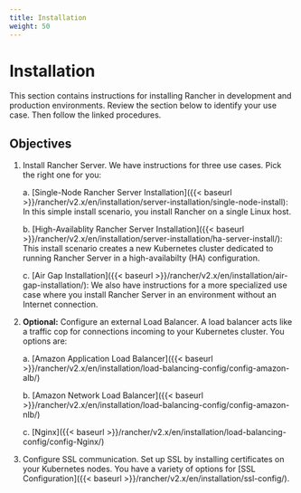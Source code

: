 ```yaml
---
title: Installation
weight: 50
---
```

# Installation

This section contains instructions for installing Rancher in development and production environments. Review the section below to identify your use case. Then follow the linked procedures.

## Objectives

1. Install Rancher Server. We have instructions for three use cases. Pick the right one for you:

	a.  [Single-Node Rancher Server Installation]({{< baseurl >}}/rancher/v2.x/en/installation/server-installation/single-node-install): In this simple install scenario, you install Rancher on a single Linux host.

	b.  [High-Availablity Rancher Server Installation]({{< baseurl >}}/rancher/v2.x/en/installation/server-installation/ha-server-install/): This install scenario creates a new Kubernetes cluster dedicated to running Rancher Server in a high-availabilty (HA) configuration.

	c.  [Air Gap Installation]({{< baseurl >}}/rancher/v2.x/en/installation/air-gap-installation/): We also have instructions for a more specialized use case where you install Rancher Server in an environment without an Internet connection.

2. **Optional:** Configure an external Load Balancer. A load balancer acts like a traffic cop for connections incoming to your Kubernetes cluster. You options are:

	a. [Amazon Application Load Balancer]({{< baseurl >}}/rancher/v2.x/en/installation/load-balancing-config/config-amazon-alb/)

	b. [Amazon Network Load Balancer]({{< baseurl >}}/rancher/v2.x/en/installation/load-balancing-config/config-amazon-nlb/)

	c. [Nginx]({{< baseurl >}}/rancher/v2.x/en/installation/load-balancing-config/config-Nginx/)

3. Configure SSL communication. Set up SSL by installing certificates on your Kubernetes nodes. You have a variety of options for [SSL Configuration]({{< baseurl >}}/rancher/v2.x/en/installation/ssl-config/).

